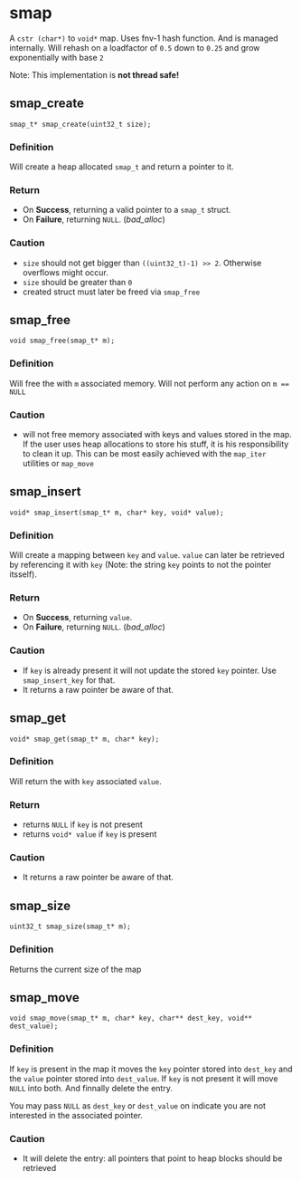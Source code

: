 # smap

A `cstr (char*)` to `void*` map. Uses fnv-1 hash function. And is managed
internally. Will rehash on a loadfactor of `0.5` down to `0.25` and grow
exponentially with base `2`

Note: This implementation is **not thread safe!**

## smap_create
```smap_t* smap_create(uint32_t size);```

### Definition
Will create a heap allocated `smap_t` and return a pointer to it.

### Return
- On **Success**, returning a valid pointer to a `smap_t` struct. 
- On **Failure**, returning `NULL`. (_bad_alloc_)

### Caution
- `size` should not get bigger than `((uint32_t)-1) >> 2`. Otherwise overflows
  might occur.
- `size` should be greater than `0`
- created struct must later be freed via `smap_free`

## smap_free
```void smap_free(smap_t* m);```

### Definition
Will free the with `m` associated memory. Will not perform any action on `m ==
NULL`

### Caution
- will not free memory associated with keys and values stored in the map. If the
  user uses heap allocations to store his stuff, it is his responsibility to
  clean it up. This can be most easily achieved with the `map_iter` utilities
  or `map_move`

## smap_insert
```void* smap_insert(smap_t* m, char* key, void* value);```

### Definition
Will create a mapping between `key` and `value`. `value` can later be retrieved
by referencing it with `key` (Note: the string `key` points to not the pointer
itsself).

### Return
- On **Success**, returning `value`.
- On **Failure**, returning `NULL`. (_bad_alloc_)

### Caution
- If `key` is already present it will not update the stored `key` pointer. Use
  `smap_insert_key` for that.
- It returns a raw pointer be aware of that.

## smap_get
```void* smap_get(smap_t* m, char* key);```

### Definition
Will return the with `key` associated `value`.

### Return
- returns `NULL` if `key` is not present
- returns `void* value` if `key` is present
 
### Caution
- It returns a raw pointer be aware of that.

## smap_size
```uint32_t smap_size(smap_t* m);```

### Definition
Returns the current size of the map

## smap_move
```void smap_move(smap_t* m, char* key, char** dest_key, void** dest_value);```

### Definition
If `key` is present in the map it moves the `key` pointer stored into `dest_key`
and the `value` pointer stored into `dest_value`. If `key` is not present it
will move `NULL` into both. And finnally delete the entry.

You may pass `NULL` as `dest_key` or `dest_value` on indicate you are not
interested in the associated pointer.

### Caution
- It will delete the entry: all pointers that point to heap blocks should be
  retrieved


